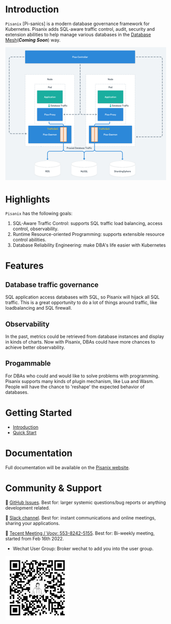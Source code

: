 # Introduction

`Pisanix` [Pi-sanics] is a modern database governance framework for Kubernetes. Pisanix adds SQL-aware traffic control, audit, security and extension abilities to help manage various databases in the [Database Mesh](https://database-mesh.io)(***Coming Soon***) way.


 <img src="static/pisanix-arch.png" width="600" length="600"/>

# Highlights

`Pisanix` has the following goals:

1. SQL-Aware Traffic Control: supports SQL traffic load balancing, access control, observability.
2. Runtime Resource-oriented Programming: supports extensible resource control abilities.
3. Database Reliability Engineering: make DBA's life easier with Kubernetes

# Features
## Database traffic governance

SQL application access databases with SQL, so Pisanix will hijack all SQL traffic. This is a great opportunity to do a lot of things around traffic, like loadbalancing and SQL firewall.

## Observability

In the past, metrics could be retrieved from database instances and display in kinds of charts. Now with Pisanix, DBAs could have more chances to achieve better observability.

## Progammable 

For DBAs who could and would like to solve problems with programming. Pisanix supports many kinds of plugin mechanism, like Lua and Wasm. People will have the chance to 'reshape' the expected behavior of databases.

# Getting Started
- [Introduction](https://www.pisanix.io/docs/intro)
- [Quick Start](https://www.pisanix.io/docs/quickstart)

# Documentation
Full documentation will be available on the [Pisanix website](https://pisanix.io/).

# Community & Support
 :link: [GitHub Issues](https://github.com/database-mesh/pisanix/issues). Best for: larger systemic questions/bug reports or anything development related.

 :link: [Slack channel](https://join.slack.com/t/databasemesh/shared_invite/zt-12hlythpe-C4rrS1WZ2ZkEd3zn84SqeQ). Best for: instant communications and online meetings, sharing your applications.


 :link: [Tecent Meeting / Voov: 553-8242-5155](https://meeting.tencent.com/dm/6UXDMNsHBVQO). Best for: Bi-weekly meeting, started from Feb 16th 2022.


- Wechat User Group: Broker wechat to add you into the user group.
 <img src="static/wechat-user-group-broker.jpeg" width="200" length="200"/>
